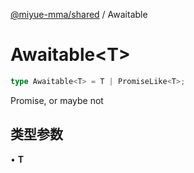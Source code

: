 [@miyue-mma/shared](../index.md) / Awaitable

# Awaitable\<T\>

```ts
type Awaitable<T> = T | PromiseLike<T>;
```

Promise, or maybe not

## 类型参数

• **T**
